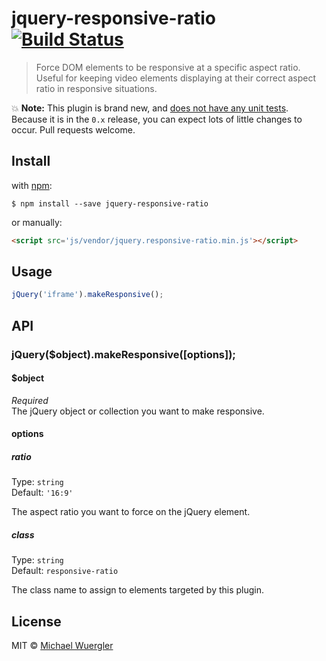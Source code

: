 # jquery-responsive-ratio [![Build Status](https://travis-ci.org/radiovisual/jquery-responsive-ratio.svg?branch=master)](https://travis-ci.org/radiovisual/jquery-responsive-ratio)

> Force DOM elements to be responsive at a specific aspect ratio. Useful for
keeping video elements displaying at their correct aspect ratio in responsive
situations.

:boom: **Note:** This plugin is brand new, and [does not have any unit tests](https://github.com/radiovisual/jquery-responsive-ratio/issues/1).
Because it is in the `0.x` release, you can expect lots of little changes to occur.
Pull requests welcome.


## Install

with [npm](https://www.npmjs.com/package/jquery-responsive-ratio):

```
$ npm install --save jquery-responsive-ratio
```

or manually:

```html
<script src='js/vendor/jquery.responsive-ratio.min.js'></script>
```


## Usage

```js
jQuery('iframe').makeResponsive();
```


## API

### jQuery($object).makeResponsive([options]);

#### $object

*Required*  
The jQuery object or collection you want to make responsive.  

#### options

##### ratio

Type: `string`  
Default: `'16:9'`

The aspect ratio you want to force on the jQuery element.

##### class

Type: `string`  
Default: `responsive-ratio`

The class name to assign to elements targeted by this plugin.

## License

MIT © [Michael Wuergler](http://numetriclabs.com)
